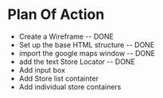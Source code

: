 # Plan Of Action

- Create a Wireframe -- DONE
- Set up the base HTML structure -- DONE
- import the google maps window -- DONE
- add the text Store Locator -- DONE
- Add input box
- Add Store list containter 
- Add individual store containers